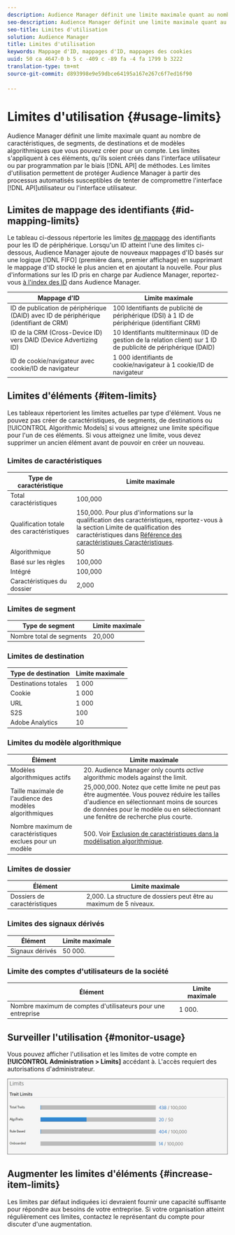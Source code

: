 ```yaml
---
description: Audience Manager définit une limite maximale quant au nombre de caractéristiques, de segments, de destinations et de modèles algorithmiques que vous pouvez créer pour un compte. Les limites s'appliquent à ces éléments, qu'ils soient créés dans l'interface utilisateur ou par programmation via des méthodes API. Les limites d'utilisation permettent de protéger Audience Manager à partir des processus automatisés susceptibles de tenter de compromettre nos API ou l'interface utilisateur.
seo-description: Audience Manager définit une limite maximale quant au nombre de caractéristiques, de segments, de destinations et de modèles algorithmiques que vous pouvez créer pour un compte. Les limites s'appliquent à ces éléments, qu'ils soient créés dans l'interface utilisateur ou par programmation via des méthodes API. Les limites d'utilisation permettent de protéger Audience Manager à partir des processus automatisés susceptibles de tenter de compromettre nos API ou l'interface utilisateur.
seo-title: Limites d'utilisation
solution: Audience Manager
title: Limites d'utilisation
keywords: Mappage d'ID, mappages d'ID, mappages des cookies
uuid: 50 ca 4647-0 b 5 c -409 c -89 fa -4 fa 1799 b 3222
translation-type: tm+mt
source-git-commit: d893998e9e59dbce64195a167e267c6f7ed16f90

---
```



# Limites d'utilisation {#usage-limits}

Audience Manager définit une limite maximale quant au nombre de caractéristiques, de segments, de destinations et de modèles algorithmiques que vous pouvez créer pour un compte. Les limites s'appliquent à ces éléments, qu'ils soient créés dans l'interface utilisateur ou par programmation par le biais [!DNL API] de méthodes. Les limites d'utilisation permettent de protéger Audience Manager à partir des processus automatisés susceptibles de tenter de compromettre l'interface [!DNL API]utilisateur ou l'interface utilisateur.

## Limites de mappage des identifiants {#id-mapping-limits}

Le tableau ci-dessous répertorie les limites [de mappage](../../integration/sending-audience-data/batch-data-transfer-explained/id-sync-http.md) des identifiants pour les ID de périphérique. Lorsqu'un ID atteint l'une des limites ci-dessous, Audience Manager ajoute de nouveaux mappages d'ID basés sur une logique [!DNL FIFO] (première dans, premier affichage) en supprimant le mappage d'ID stocké le plus ancien et en ajoutant la nouvelle. Pour plus d'informations sur les ID pris en charge par Audience Manager, reportez-vous [à l'index des ID](../../reference/ids-in-aam.md) dans Audience Manager.

| Mappage d'ID | Limite maximale |
|-----------|-------------- |
| ID de publication de périphérique (DAID) avec ID de périphérique (identifiant de CRM) | 100 Identifiants de publicité de périphérique (DSI) à 1 ID de périphérique (identifiant CRM) |
| ID de la CRM (Cross-Device ID) vers DAID (Device Advertizing ID) | 10 Identifiants multiterminaux (ID de gestion de la relation client) sur 1 ID de publicité de périphérique (DAID) |
| ID de cookie/navigateur avec cookie/ID de navigateur | 1 000 identifiants de cookie/navigateur à 1 cookie/ID de navigateur |

## Limites d'éléments {#item-limits}

Les tableaux répertorient les limites actuelles par type d'élément. Vous ne pouvez pas créer de caractéristiques, de segments, de destinations ou [!UICONTROL Algorithmic Models] si vous atteignez une limite spécifique pour l'un de ces éléments. Si vous atteignez une limite, vous devez supprimer un ancien élément avant de pouvoir en créer un nouveau.

### Limites de caractéristiques

| Type de caractéristique | Limite maximale |
| -------------------------- | ------------------------------------- |
| Total caractéristiques | 100,000 |
| Qualification totale des caractéristiques | 150,000. Pour plus d'informations sur la qualification des caractéristiques, reportez-vous à la section Limite de qualification des caractéristiques dans [Référence des caractéristiques Caractéristiques](/help/using/features/traits/trait-qualification-reference.md#trait-qualification-limit). |
| Algorithmique | 50 |
| Basé sur les règles | 100,000 |
| Intégré | 100,000 |
| Caractéristiques du dossier | 2,000 |

### Limites de segment

| Type de segment | Limite maximale |
| -------------- | ------------- |
| Nombre total de segments | 20,000 |

### Limites de destination

| Type de destination | Limite maximale |
| ------------------ | ------------- |
| Destinations totales | 1 000 |
| Cookie | 1 000 |
| URL | 1 000 |
| S2S | 100 |
| Adobe Analytics | 10 |

### Limites du modèle algorithmique

| Élément | Limite maximale |
| -------- | ----- |
| Modèles algorithmiques actifs | 20. Audience Manager only counts *active* algorithmic models against the limit. |
| Taille maximale de l'audience des modèles algorithmiques | 25,000,000.  Notez que cette limite ne peut pas être augmentée. Vous pouvez réduire les tailles d'audience en sélectionnant moins de sources de données pour le modèle ou en sélectionnant une fenêtre de recherche plus courte. |
| Nombre maximum de caractéristiques exclues pour un modèle | 500. Voir [Exclusion de caractéristiques dans la modélisation algorithmique](/help/using/features/algorithmic-models/trait-exclusion-algo-models.md). |

### Limites de dossier

| Élément | Limite maximale |
| ------------- | ------------------ |
| Dossiers de caractéristiques | 2,000.  La structure de dossiers peut être au maximum de 5 niveaux. |

### Limites des signaux dérivés

| Élément | Limite maximale |
| --------------- | ------------- |
| Signaux dérivés | 50 000. |

### Limite des comptes d'utilisateurs de la société

| Élément | Limite maximale |
| ----------- | ------------- |
| Nombre maximum de comptes d'utilisateurs pour une entreprise | 1 000. |

## Surveiller l'utilisation {#monitor-usage}

Vous pouvez afficher l'utilisation et les limites de votre compte en **[!UICONTROL Administration > Limits]** accédant à. L'accès requiert des autorisations d'administrateur.

![image limite d'utilisation](assets/usage-limits.png)

## Augmenter les limites d'éléments {#increase-item-limits}

Les limites par défaut indiquées ici devraient fournir une capacité suffisante pour répondre aux besoins de votre entreprise. Si votre organisation atteint régulièrement ces limites, contactez le représentant du compte pour discuter d'une augmentation.
